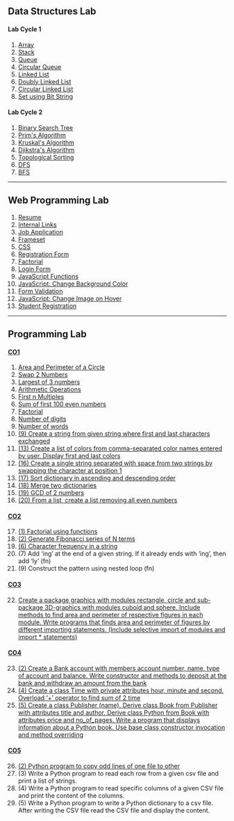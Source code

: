 ## Data Structures Lab

#### Lab Cycle 1
1. [Array](ads/array.c)
2. [Stack](ads/stack.c)
3. [Queue](ads/queue.c)
4. [Circular Queue](ads/circularqueue.c)
5. [Linked List](ads/linkedlist.c)
6. [Doubly Linked List](ads/doubly_ll.c)
7. [Circular Linked List](ads/circular_ll.c)
8. [Set using Bit String](ads/set.c)

#### Lab Cycle 2
1. [Binary Search Tree](ads/bst.c)
2. [Prim's Algorithm](ads/prims.c)
3. [Kruskal's Algorithm](ads/kruskals.c)
4. [Djikstra's Algorithm](ads/djikstras.c)
5. [Topological Sorting](ads/topologicalsort.c)
6. [DFS](ads/dfs.c)
7. [BFS](ads/bfs.c)


---


## Web Programming Lab

1. [Resume](web/resume)
2. [Internal Links](web/links.html)
3. [Job Application](web/forms.html)
4. [Frameset](web/css)
5. [CSS](web/css)
6. [Registration Form](web/job_application)
7. [Factorial](web/factorial)
8. [Login Form](web/login)
9. [JavaScript Functions](web/js_fns.html)
10. [JavaScript: Change Background Color](web/bgcolor.html)
11. [Form Validation](web/student_registration/register.php)
12. [JavaScript: Change Image on Hover](web/hover.html)
13. [Student Registration](web/student_registration)


---


## Programming Lab

#### [CO1](python/co1/)
1. [Area and Perimeter of a Circle](python/co1/area_peri.py)
2. [Swap 2 Numbers](python/co1/swap.py)
3. [Largest of 3 numbers](python/co1/largest.py)
4. [Arithmetic Operations](python/co1/arithmetic.py)
5. [First n Multiples](python/co1/multiples.py)
6. [Sum of first 100 even numbers](python/co1/evensum.py)
7. [Factorial](python/co1/factorial.py)
8. [Number of digits](python/co1/digits.py)
9. [Number of words](python/co1/words.py)
10. [(9) Create a string from given string where first and last characters exchanged](python/co1/q9_string_exchange.py)
11. [(13) Create a list of colors from comma-separated color names entered by user. Display first and last colors](python/co1/q13_colors.py)
12. [(16) Create a single string separated with space from two strings by swapping the character at position 1](python\co1\q16_string_concat.py)
13. [(17) Sort dictionary in ascending and descending order](python/co1/q17_dict_sort.py)
14. [(18) Merge two dictionaries](python/co1/q18_dict_merge.py)
15. [(19) GCD of 2 numbers](python/co1/q19_gcd_euclidean.py)
16. [(20) From a list, create a list removing all even numbers](python/co1/q20_list-even.py)

#### [CO2](python/co2/)
17. [(1) Factorial using functions](python/co2/co2_q1_fact.py)
18. [(2) Generate Fibonacci series of N terms](python/co2/co2_q2_fib.py)
19. [(6) Character frequency in a string](python/co2/q6_charfreq.py)
20. (7) Add ‘ing’ at the end of a given string. If it already ends with ‘ing’, then add ‘ly’ (fn)
21. (9) Construct the pattern using nested loop (fn)

#### [CO3](python/co3/)
22. [Create a package graphics with modules rectangle, circle and sub-package 3D-graphics with modules cuboid and sphere. Include methods to find area and perimeter of respective figures in each module. Write programs that finds area and perimeter of figures by different importing statements. (Include selective import of modules and import * statements)](python/co3/packages/)

#### [CO4](python/co4)
23. [(2) Create a Bank account with members account number, name, type of account and balance. Write constructor and methods to deposit at the bank and withdraw an amount from the bank](python/co4/bank.py)
24. [(4) Create a class Time with private attributes hour, minute and second. Overload ‘+’ operator to find sum of 2 time](python/co4/time.py)
25. [(5) Create a class Publisher (name). Derive class Book from Publisher with attributes title  and author. Derive class Python from Book with attributes price and no_of_pages. Write  a program that displays information about a Python book. Use base class constructor invocation and method overriding](python/co4/book.py)

#### [CO5](python/co5/)
26. [(2) Python program to copy odd lines of one file to other](python/co5/odd.py)
27. (3) Write a Python program to read each row from a given csv file and print a list of strings.
28. (4) Write a Python program to read specific columns of a given CSV file and print the content of the columns.
29. (5) Write a Python program to write a Python dictionary to a csv file. After writing the CSV file read the CSV file and display the content. 
